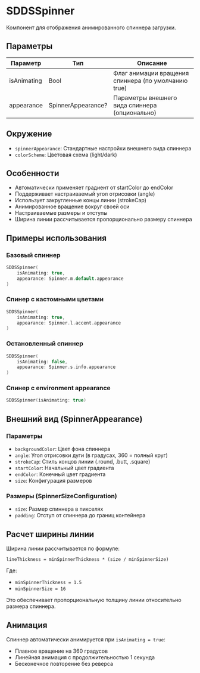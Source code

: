 # SDDSSpinner

Компонент для отображения анимированного спиннера загрузки.

## Параметры

| Параметр | Тип | Описание |
|----------|-----|-----------|
| isAnimating | Bool | Флаг анимации вращения спиннера (по умолчанию true) |
| appearance | SpinnerAppearance? | Параметры внешнего вида спиннера (опционально) |

## Окружение
- `spinnerAppearance`: Стандартные настройки внешнего вида спиннера
- `colorScheme`: Цветовая схема (light/dark)

## Особенности
- Автоматически применяет градиент от startColor до endColor
- Поддерживает настраиваемый угол отрисовки (angle)
- Использует закругленные концы линии (strokeCap)
- Анимированное вращение вокруг своей оси
- Настраиваемые размеры и отступы
- Ширина линии рассчитывается пропорционально размеру спиннера

## Примеры использования

### Базовый спиннер

```swift
SDDSSpinner(
    isAnimating: true,
    appearance: Spinner.m.default.appearance
)
```

### Спинер с кастомными цветами

```swift
SDDSSpinner(
    isAnimating: true,
    appearance: Spinner.l.accent.appearance
)
```

### Остановленный спиннер

```swift
SDDSSpinner(
    isAnimating: false,
    appearance: Spinner.s.info.appearance
)
```

### Спинер с environment appearance

```swift
SDDSSpinner(isAnimating: true)
```

## Внешний вид (SpinnerAppearance)

### Параметры
- `backgroundColor`: Цвет фона спиннера
- `angle`: Угол отрисовки дуги (в градусах, 360 = полный круг)
- `strokeCap`: Стиль концов линии (.round, .butt, .square)
- `startColor`: Начальный цвет градиента
- `endColor`: Конечный цвет градиента
- `size`: Конфигурация размеров

### Размеры (SpinnerSizeConfiguration)
- `size`: Размер спиннера в пикселях
- `padding`: Отступ от спиннера до границ контейнера

## Расчет ширины линии

Ширина линии рассчитывается по формуле:
```
lineThickness = minSpinnerThickness * (size / minSpinnerSize)
```

Где:
- `minSpinnerThickness = 1.5`
- `minSpinnerSize = 16`

Это обеспечивает пропорциональную толщину линии относительно размера спиннера.

## Анимация

Спиннер автоматически анимируется при `isAnimating = true`:
- Плавное вращение на 360 градусов
- Линейная анимация с продолжительностью 1 секунда
- Бесконечное повторение без реверса
